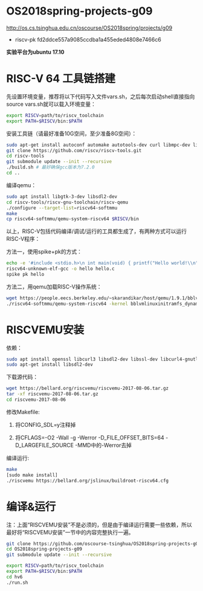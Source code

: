 # OS2018spring-projects-g09
http://os.cs.tsinghua.edu.cn/oscourse/OS2018spring/projects/g09

* riscv-pk fd2ddce557a9085ccdba1a455eded4808e7466c6

**实验平台为ubuntu 17.10**

# RISC-V 64 工具链搭建

先设置环境变量，推荐将以下代码写入文件vars.sh，之后每次启动shell直接指向source vars.sh就可以载入环境变量：

```sh
export RISCV=path/to/riscv_toolchain
export PATH=$RISCV/bin:$PATH
```

安装工具链（请最好准备10G空间，至少准备8G空间）：

```sh
sudo apt-get install autoconf automake autotools-dev curl libmpc-dev libmpfr-dev libgmp-dev libusb-1.0-0-dev gawk build-essential bison flex texinfo gperf libtool patchutils bc zlib1g-dev device-tree-compiler pkg-config
git clone https://github.com/riscv/riscv-tools.git
cd riscv-tools
git submodule update --init --recursive
./build.sh # 最好确保gcc版本为7.2.0
cd ..
```

编译qemu：

```sh
sudo apt install libgtk-3-dev libsdl2-dev
cd riscv-tools/riscv-gnu-toolchain/riscv-qemu
./configure --target-list=riscv64-softmmu
make
cp riscv64-softmmu/qemu-system-riscv64 $RISCV/bin
```

以上，RISC-V包括代码编译/调试/运行的工具都生成了，有两种方式可以运行RISC-V程序：

方法一，使用spike+pk的方式：

```sh
echo -e '#include <stdio.h>\n int main(void) { printf("Hello world!\\n"); return 0; }' > hello.c
riscv64-unknown-elf-gcc -o hello hello.c
spike pk hello
```

方法二，用qemu加载RISC-V操作系统：

```sh
wget https://people.eecs.berkeley.edu/~skarandikar/host/qemu/1.9.1/bblvmlinuxinitramfs_dynamic
./riscv64-softmmu/qemu-system-riscv64 -kernel bblvmlinuxinitramfs_dynamic -nographic
```

# RISCVEMU安装

依赖：

```sh
sudo apt install openssl libcurl3 libsdl2-dev libssl-dev libcurl4-gnutls-dev
sudo apt-get install libsdl2-dev
```

下载源代码：

```sh
wget https://bellard.org/riscvemu/riscvemu-2017-08-06.tar.gz
tar -xf riscvemu-2017-08-06.tar.gz
cd riscvemu-2017-08-06
```

修改Makefile:

1. 将CONFIG_SDL=y注释掉

2. 将CFLAGS=-O2 -Wall -g -Werror -D_FILE_OFFSET_BITS=64 -D_LARGEFILE_SOURCE -MMD中的-Werror去掉

编译运行:

```sh
make
[sudo make install]
./riscvemu https://bellard.org/jslinux/buildroot-riscv64.cfg
```

# 编译&运行

注：上面“RISCVEMU安装”不是必须的，但是由于编译运行需要一些依赖，所以最好将“RISCVEMU安装”一节中的内容完整执行一遍。

```sh
git clone https://github.com/oscourse-tsinghua/OS2018spring-projects-g09.git
cd OS2018spring-projects-g09
git submodule update --init --recursive
```

```sh
export RISCV=path/to/riscv_toolchain
export PATH=$RISCV/bin:$PATH
cd hv6
./run.sh
```
